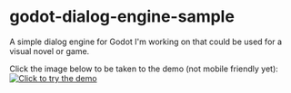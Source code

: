 # godot-dialog-engine-sample
A simple dialog engine for Godot I'm working on that could be used for a visual novel or game.

Click the image below to be taken to the demo (not mobile friendly yet):
[![Click to try the demo](https://auburnbit.github.io/dialog_preview.PNG)](https://auburnbit.github.io/Dialog.html)
